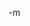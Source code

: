 <img src="http://www.earthvssoup.com/sp3w/uploaded_images/mars_phoenix-749777.jpg" border="0" alt="" /><br/>
-m